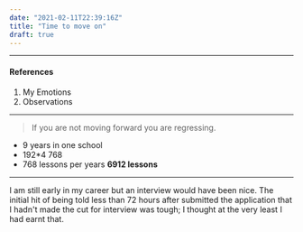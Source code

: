```yaml
---
date: "2021-02-11T22:39:16Z"
title: "Time to move on"
draft: true
---
```


---
#### References

1. My Emotions
1. Observations
---

> If you are not moving forward you are regressing.
- 9 years in one school
- 192*4 768
- 768 lessons per years
**6912 lessons**

 ---
 I am still early in my career but an interview would have been nice. The initial hit of being told less than 72 hours after submitted the application that I hadn't made the cut for interview was tough; I thought at the very least I had earnt that.
